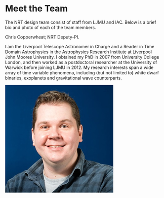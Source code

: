 # Meet the Team

The NRT design team consist of staff from LJMU and IAC. Below is a brief bio and photo of each of the team members.

Chris Copperwheat; NRT Deputy-PI.

I am the Liverpool Telescope Astronomer in Charge and a Reader in Time Domain Astrophysics in the Astrophysics Research Institute at Liverpool John Moores University. I obtained my PhD in 2007 from University College London, and then worked as a postdoctoral researcher at the University of Warwick before joining LJMU in 2012. My research interests span a wide array of time variable phenomena, including (but not limited to) white dwarf binaries, exoplanets and gravitational wave counterparts.

![Chris Copperwhear](astccopp.jpg)
